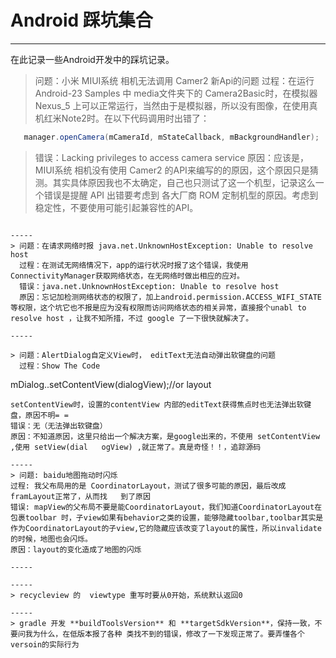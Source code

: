 # Android 踩坑集合


------

在此记录一些Android开发中的踩坑记录。
> 问题：小米 MIUI系统 相机无法调用 Camer2 新Api的问题
  过程：在运行 Android-23 Samples 中 media文件夹下的 Camera2Basic时，在模拟器 Nexus_5 上可以正常运行，当然由于是模拟器，所以没有图像，在使用真机红米Note2时。在以下代码调用时出错了：
```Java
   manager.openCamera(mCameraId, mStateCallback, mBackgroundHandler);
```
> 错误：Lacking privileges to access camera service
原因：应该是，MIUI系统 相机没有使用 Camer2 的API来编写的的原因，这个原因只是猜测。其实具体原因我也不太确定，自己也只测试了这一个机型，记录这么一个错误是提醒 API 出错要考虑到 各大厂商 ROM 定制机型的原因。考虑到稳定性，不要使用可能引起兼容性的API。 
```

-----
> 问题：在请求网络时报 java.net.UnknownHostException: Unable to resolve host
  过程：在测试无网络情况下，app的运行状况时报了这个错误，我使用ConnectivityManager获取网络状态，在无网络时做出相应的应对。
  错误：java.net.UnknownHostException: Unable to resolve host
  原因：忘记加检测网络状态的权限了，加上android.permission.ACCESS_WIFI_STATE等权限，这个坑它也不报是应为没有权限而访问网络状态的相关异常，直接报个unabl to resolve host ，让我不知所措，不过 google 了一下很快就解决了。

-----

> 问题：AlertDialog自定义View时， editText无法自动弹出软键盘的问题
  过程：Show The Code
  ```
  mDialog..setContentView(dialogView);//or layout
  ```
  setContentView时，设置的contentView 内部的editText获得焦点时也无法弹出软键盘，原因不明= =
  错误：无（无法弹出软键盘）
  原因：不知道原因，这里只给出一个解决方案，是google出来的，不使用 setContentView ,使用 setView(dial   ogView) ,就正常了。真是奇怪！！，追踪源码

-----
> 问题: baidu地图拖动时闪烁
  过程: 我父布局用的是 CoordinatorLayout，测试了很多可能的原因，最后改成framLayout正常了，从而找   到了原因
  错误: mapView的父布局不要是能CoordinatorLayout，我们知道CoordinatorLayout在包裹toolbar 时，子view如果有behavior之类的设置，能够隐藏toolbar,toolbar其实是作为CoordinatorLayout的子view,它的隐藏应该改变了layout的属性，所以invalidate的时候，地图也会闪烁。
  原因：layout的变化造成了地图的闪烁
  
-----

-----
> recycleview 的  viewtype 重写时要从0开始，系统默认返回0

-----
> gradle 开发 **buildToolsVersion** 和 **targetSdkVersion**，保持一致，不要问我为什么，在低版本报了各种 类找不到的错误，修改了一下发现正常了。要弄懂各个versoin的实际行为